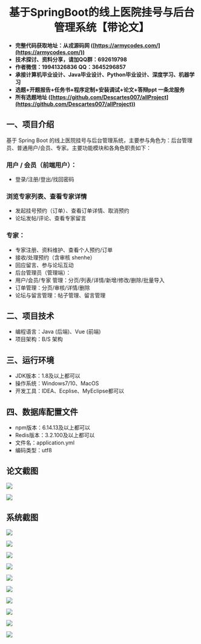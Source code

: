 <h1 align="center">基于SpringBoot的线上医院挂号与后台管理系统【带论文】</h1></p>

- <b>完整代码获取地址：从戎源码网 ([https://armycodes.com/](https://armycodes.com/))</b>
- <b>技术探讨、资料分享，请加QQ群：692619798</b>
- <b>作者微信：19941326836  QQ：3645296857</b>
- <b>承接计算机毕业设计、Java毕业设计、Python毕业设计、深度学习、机器学习</b>
- <b>选题+开题报告+任务书+程序定制+安装调试+论文+答辩ppt 一条龙服务</b>
- <b>所有选题地址 ([https://github.com/Descartes007/allProject](https://github.com/Descartes007/allProject)) </b>

## 一、项目介绍

基于 Spring Boot 的线上医院挂号与后台管理系统，主要参与角色为：后台管理员、普通用户/会员、专家。主要功能模块和各角色职责如下：
### 用户 / 会员（前端用户）：
- 登录/注册/登出/找回密码
### 浏览专家列表、查看专家详情
- 发起挂号预约（订单）、查看订单详情、取消预约
- 论坛发帖/评论、查看专家留言
### 专家：
- 专家注册、资料维护、查看个人预约/订单
- 接收/处理预约（含审核 shenhe）
- 回应留言、参与论坛互动
- 后台管理员（管理端）：
- 用户/会员/专家 管理：分页/列表/详情/新增/修改/删除/批量导入
- 订单管理：分页/审核/详情/删除
- 论坛与留言管理：帖子管理、留言管理

## 二、项目技术

- 编程语言：Java (后端)、Vue (前端)
- 项目架构：B/S 架构


## 三、运行环境

- JDK版本：1.8及以上都可以
- 操作系统：Windows7/10、MacOS
- 开发工具：IDEA、Ecplise、MyEclipse都可以

## 四、数据库配置文件

- npm版本：6.14.13及以上都可以
- Redis版本：3.2.100及以上都可以
- 文件名：application.yml
- 编码类型：utf8

## 论文截图

![](screenshot/1.png)

![](screenshot/2.png)

## 系统截图

![](screenshot/3.png)

![](screenshot/4.png)

![](screenshot/5.png)

![](screenshot/6.png)

![](screenshot/7.png)

![](screenshot/8.png)

![](screenshot/9.png)

![](screenshot/10.png)

![](screenshot/11.png)

![](screenshot/12.png)

